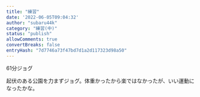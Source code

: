 ```yaml
---
title: "練習"
date: '2022-06-05T09:04:32'
author: "subaru44k"
category: "練習(中)"
status: "publish"
allowComments: true
convertBreaks: false
entryHash: "7d7746a73f47bd7d1a2d117323d98a50"
---
```

61分ジョグ

起伏のある公園を力まずジョグ。体重かったから楽ではなかったが、いい運動になったかな。
